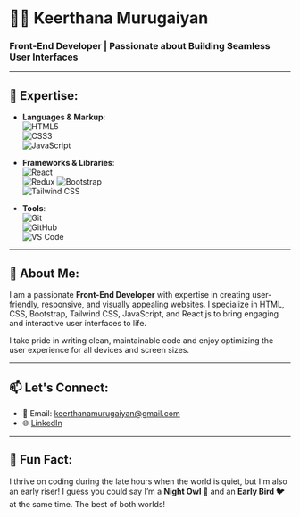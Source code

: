# 👩‍💻 Keerthana Murugaiyan
### Front-End Developer | Passionate about Building Seamless User Interfaces

---

## 🚀 Expertise:
- **Languages & Markup**:  
  ![HTML5](https://img.shields.io/badge/HTML5-%23E34F26.svg?style=flat&logo=html5&logoColor=white)  
  ![CSS3](https://img.shields.io/badge/CSS3-%231572B6.svg?style=flat&logo=css3&logoColor=white)  
  ![JavaScript](https://img.shields.io/badge/JavaScript-%23F7DF1E.svg?style=flat&logo=javascript&logoColor=black)

- **Frameworks & Libraries**:  
  ![React](https://img.shields.io/badge/React-%2361DAFB.svg?style=flat&logo=react&logoColor=black)  
  ![Redux](https://img.shields.io/badge/Redux-%23764ABC.svg?style=flat&logo=redux&logoColor=white)
  ![Bootstrap](https://img.shields.io/badge/Bootstrap-%23563D7C.svg?style=flat&logo=bootstrap&logoColor=white)  
  ![Tailwind CSS](https://img.shields.io/badge/TailwindCSS-%230A0F25.svg?style=flat&logo=tailwind-css&logoColor=white)

- **Tools**:  
  ![Git](https://img.shields.io/badge/Git-%23F05032.svg?style=flat&logo=git&logoColor=white)  
  ![GitHub](https://img.shields.io/badge/GitHub-%23181717.svg?style=flat&logo=github&logoColor=white)  
  ![VS Code](https://img.shields.io/badge/VSCode-%23007ACC.svg?style=flat&logo=visual-studio-code&logoColor=white)

---

## 🌱 About Me:
I am a passionate **Front-End Developer** with expertise in creating user-friendly, responsive, and visually appealing websites. I specialize in HTML, CSS, Bootstrap, Tailwind CSS, JavaScript, and React.js to bring engaging and interactive user interfaces to life.

I take pride in writing clean, maintainable code and enjoy optimizing the user experience for all devices and screen sizes.

---

## 📫 Let's Connect:
- 📧 Email: [keerthanamurugaiyan@gmail.com](mailto:keerthanamurugaiyan@gmail.com)
- 🌐 [LinkedIn](https://www.linkedin.com/in/keerthana-murugaiyan-947597303/)  

---

## 🌟 Fun Fact:
I thrive on coding during the late hours when the world is quiet, but I'm also an early riser! I guess you could say I’m a **Night Owl 🦉** and an **Early Bird 🐦** at the same time. The best of both worlds!
